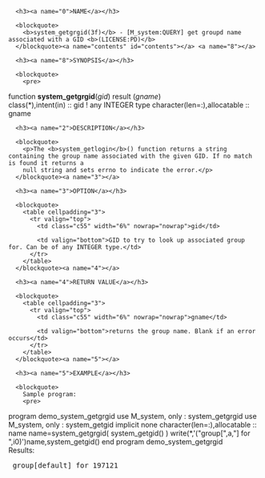 <?
<body?>
<!DOCTYPE html PUBLIC "-//W3C//DTD XHTML 1.0 Transitional//EN"
    "http://www.w3.org/TR/xhtml1/DTD/xhtml1-transitional.dtd">

<html xmlns="http://www.w3.org/1999/xhtml">
<head>
  <meta name="generator" content="HTML Tidy for Cygwin (vers 25 March 2009), see www.w3.org" />

  <title></title>
</head>

<body>
  <div id="Container">
    <div id="Content">
      <div class="c54"></div><a name="0"></a>

      <h3><a name="0">NAME</a></h3>

      <blockquote>
        <b>system_getgrgid(3f)</b> - [M_system:QUERY] get groupd name associated with a GID <b>(LICENSE:PD)</b>
      </blockquote><a name="contents" id="contents"></a> <a name="8"></a>

      <h3><a name="8">SYNOPSIS</a></h3>

      <blockquote>
        <pre>
function <b>system_getgrgid</b>(<i>gid</i>) result (<i>gname</i>)
<br />   class(*),intent(in)          :: gid   ! any INTEGER type
   character(len=:),allocatable :: gname
<br />
</pre>
      </blockquote><a name="2"></a>

      <h3><a name="2">DESCRIPTION</a></h3>

      <blockquote>
        <p>The <b>system_getlogin</b>() function returns a string containing the group name associated with the given GID. If no match is found it returns a
        null string and sets errno to indicate the error.</p>
      </blockquote><a name="3"></a>

      <h3><a name="3">OPTION</a></h3>

      <blockquote>
        <table cellpadding="3">
          <tr valign="top">
            <td class="c55" width="6%" nowrap="nowrap">gid</td>

            <td valign="bottom">GID to try to look up associated group for. Can be of any INTEGER type.</td>
          </tr>
        </table>
      </blockquote><a name="4"></a>

      <h3><a name="4">RETURN VALUE</a></h3>

      <blockquote>
        <table cellpadding="3">
          <tr valign="top">
            <td class="c55" width="6%" nowrap="nowrap">gname</td>

            <td valign="bottom">returns the group name. Blank if an error occurs</td>
          </tr>
        </table>
      </blockquote><a name="5"></a>

      <h3><a name="5">EXAMPLE</a></h3>

      <blockquote>
        Sample program:
        <pre>
   program demo_system_getgrgid
   use M_system, only : system_getgrgid
   use M_system, only : system_getgid
   implicit none
   character(len=:),allocatable :: name
   name=system_getgrgid( system_getgid() )
   write(*,'("group[",a,"] for ",i0)')name,system_getgid()
   end program demo_system_getgrgid
<br />
</pre>Results:
        <pre>
   group[default] for 197121
<br />
</pre>
      </blockquote><a name="6"></a>
    </div>
  </div>
</body>
</html>
